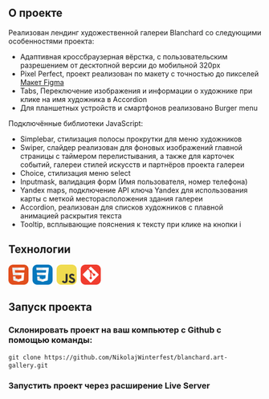## О проекте

Реализован лендинг художественной галереи Blanchard со следующими особенностями проекта:

-   Адаптивная кроссбраузерная вёрстка, с пользовательским разрешением от десктопной версии до мобильной 320px
-   Pixel Perfect, проект реализован по макету с точностью до пикселей [Макет Figma](<https://www.figma.com/file/sV7zCNFp0yZBiRimO0yESX/Blanchard-(Copy)?type=design&node-id=0-1&mode=design&t=LFLa3KXs4AEx6hXa-0>)
-   Tabs, Переключение изображения и информации о художнике при клике на имя художника в Accordion
-   Для планшетных устройств и смартфонов реализовано Burger menu

Подключённые библиотеки JavaScript:

-   Simplebar, стилизация полосы прокрутки для меню художников
-   Swiper, слайдер реализован для фоновых изображений главной страницы с таймером перелистывания, а также для карточек событий, галереи стилей искусств и партнёров проекта галереи
-   Choice, стилизация меню select
-   Inputmask, валидация форм (Имя пользователя, номер телефона)
-   Yandex maps, подключение API ключа Yandex для использования карты с меткой месторасположения здания галереи
-   Accordion, реализован для списков художников с плавной анимацией раскрытия текста
-   Tooltip, всплывающие пояснения к тексту при клике на кнопки i

## Технологии

<div>
  <img src="https://github.com/NikolajWinterfest/NikolajWinterfest/blob/master/assets/icons/HTML.svg" title="html5" alt="html5" width="40" height="40"/>&nbsp;
  <img src="https://github.com/NikolajWinterfest/NikolajWinterfest/blob/master/assets/icons/CSS.svg" title="css3" alt="css3" width="40" height="40"/>&nbsp;
  <img src="https://github.com/NikolajWinterfest/NikolajWinterfest/blob/master/assets/icons/JavaScript.svg" title="javascript" alt="javascript" width="40" height="40"/>&nbsp;
  <img src="https://github.com/NikolajWinterfest/NikolajWinterfest/blob/master/assets/icons/Git.svg" title="git" alt="git" width="40" height="40"/>&nbsp;
</div>

## Запуск проекта

### Склонировать проект на ваш компьютер с Github с помощью команды:

```
git clone https://github.com/NikolajWinterfest/blanchard.art-gallery.git
```

### Запустить проект через расширение Live Server
